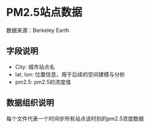 # PM2.5站点数据
数据来源：Berkeley Earth

## 字段说明
+ City: 城市站点名
+ lat, lon: 位置信息，用于后续的空间建模与分析
+ pm2.5: pm2.5的浓度值

## 数据组织说明
每个文件代表一个时间步所有站点该时刻的pm2.5浓度数据

